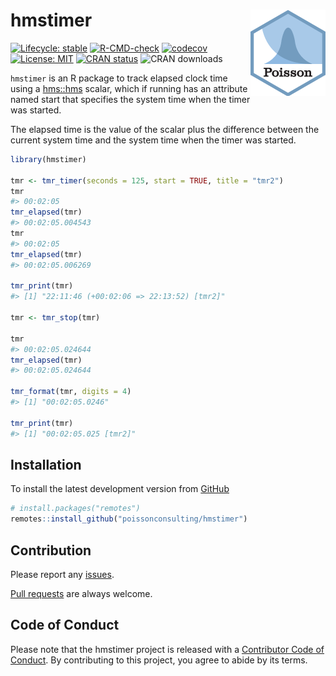 
<!-- README.md is generated from README.Rmd. Please edit that file -->

# hmstimer <img src="man/figures/logo.png"  style="float: right;" />

<!-- badges: start -->

[![Lifecycle:
stable](https://img.shields.io/badge/lifecycle-stable-brightgreen.svg)](https://lifecycle.r-lib.org/articles/stages.html#stable)
[![R-CMD-check](https://github.com/poissonconsulting/hmstimer/actions/workflows/R-CMD-check.yaml/badge.svg)](https://github.com/poissonconsulting/hmstimer/actions/workflows/R-CMD-check.yaml)
[![codecov](https://codecov.io/gh/poissonconsulting/hmstimer/branch/main/graph/badge.svg?token=Jf1fnN2HRT)](https://app.codecov.io/gh/poissonconsulting/hmstimer)
[![License:
MIT](https://img.shields.io/badge/License-MIT-green.svg)](https://opensource.org/licenses/MIT)
[![CRAN
status](https://www.r-pkg.org/badges/version/hmstimer)](https://cran.r-project.org/package=hmstimer)
![CRAN downloads](https://cranlogs.r-pkg.org/badges/hmstimer)
<!-- badges: end -->

`hmstimer` is an R package to track elapsed clock time using a
[hms::hms](https://github.com/tidyverse/hms) scalar, which if running
has an attribute named start that specifies the system time when the
timer was started.

The elapsed time is the value of the scalar plus the difference between
the current system time and the system time when the timer was started.

``` r
library(hmstimer)

tmr <- tmr_timer(seconds = 125, start = TRUE, title = "tmr2")
tmr
#> 00:02:05
tmr_elapsed(tmr)
#> 00:02:05.004543
tmr
#> 00:02:05
tmr_elapsed(tmr)
#> 00:02:05.006269

tmr_print(tmr)
#> [1] "22:11:46 (+00:02:06 => 22:13:52) [tmr2]"

tmr <- tmr_stop(tmr)

tmr
#> 00:02:05.024644
tmr_elapsed(tmr)
#> 00:02:05.024644

tmr_format(tmr, digits = 4)
#> [1] "00:02:05.0246"

tmr_print(tmr)
#> [1] "00:02:05.025 [tmr2]"
```

## Installation

To install the latest development version from
[GitHub](https://github.com/poissonconsulting/hmstimer)

``` r
# install.packages("remotes")
remotes::install_github("poissonconsulting/hmstimer")
```

## Contribution

Please report any
[issues](https://github.com/poissonconsulting/hmstimer/issues).

[Pull requests](https://github.com/poissonconsulting/hmstimer/pulls) are
always welcome.

## Code of Conduct

Please note that the hmstimer project is released with a [Contributor
Code of
Conduct](https://contributor-covenant.org/version/2/0/CODE_OF_CONDUCT.html).
By contributing to this project, you agree to abide by its terms.
